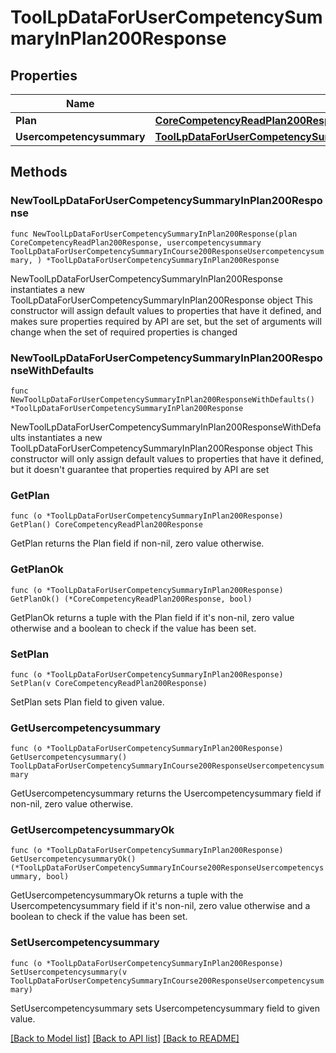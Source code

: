 # ToolLpDataForUserCompetencySummaryInPlan200Response

## Properties

Name | Type | Description | Notes
------------ | ------------- | ------------- | -------------
**Plan** | [**CoreCompetencyReadPlan200Response**](CoreCompetencyReadPlan200Response.md) |  | 
**Usercompetencysummary** | [**ToolLpDataForUserCompetencySummaryInCourse200ResponseUsercompetencysummary**](ToolLpDataForUserCompetencySummaryInCourse200ResponseUsercompetencysummary.md) |  | 

## Methods

### NewToolLpDataForUserCompetencySummaryInPlan200Response

`func NewToolLpDataForUserCompetencySummaryInPlan200Response(plan CoreCompetencyReadPlan200Response, usercompetencysummary ToolLpDataForUserCompetencySummaryInCourse200ResponseUsercompetencysummary, ) *ToolLpDataForUserCompetencySummaryInPlan200Response`

NewToolLpDataForUserCompetencySummaryInPlan200Response instantiates a new ToolLpDataForUserCompetencySummaryInPlan200Response object
This constructor will assign default values to properties that have it defined,
and makes sure properties required by API are set, but the set of arguments
will change when the set of required properties is changed

### NewToolLpDataForUserCompetencySummaryInPlan200ResponseWithDefaults

`func NewToolLpDataForUserCompetencySummaryInPlan200ResponseWithDefaults() *ToolLpDataForUserCompetencySummaryInPlan200Response`

NewToolLpDataForUserCompetencySummaryInPlan200ResponseWithDefaults instantiates a new ToolLpDataForUserCompetencySummaryInPlan200Response object
This constructor will only assign default values to properties that have it defined,
but it doesn't guarantee that properties required by API are set

### GetPlan

`func (o *ToolLpDataForUserCompetencySummaryInPlan200Response) GetPlan() CoreCompetencyReadPlan200Response`

GetPlan returns the Plan field if non-nil, zero value otherwise.

### GetPlanOk

`func (o *ToolLpDataForUserCompetencySummaryInPlan200Response) GetPlanOk() (*CoreCompetencyReadPlan200Response, bool)`

GetPlanOk returns a tuple with the Plan field if it's non-nil, zero value otherwise
and a boolean to check if the value has been set.

### SetPlan

`func (o *ToolLpDataForUserCompetencySummaryInPlan200Response) SetPlan(v CoreCompetencyReadPlan200Response)`

SetPlan sets Plan field to given value.


### GetUsercompetencysummary

`func (o *ToolLpDataForUserCompetencySummaryInPlan200Response) GetUsercompetencysummary() ToolLpDataForUserCompetencySummaryInCourse200ResponseUsercompetencysummary`

GetUsercompetencysummary returns the Usercompetencysummary field if non-nil, zero value otherwise.

### GetUsercompetencysummaryOk

`func (o *ToolLpDataForUserCompetencySummaryInPlan200Response) GetUsercompetencysummaryOk() (*ToolLpDataForUserCompetencySummaryInCourse200ResponseUsercompetencysummary, bool)`

GetUsercompetencysummaryOk returns a tuple with the Usercompetencysummary field if it's non-nil, zero value otherwise
and a boolean to check if the value has been set.

### SetUsercompetencysummary

`func (o *ToolLpDataForUserCompetencySummaryInPlan200Response) SetUsercompetencysummary(v ToolLpDataForUserCompetencySummaryInCourse200ResponseUsercompetencysummary)`

SetUsercompetencysummary sets Usercompetencysummary field to given value.



[[Back to Model list]](../README.md#documentation-for-models) [[Back to API list]](../README.md#documentation-for-api-endpoints) [[Back to README]](../README.md)


